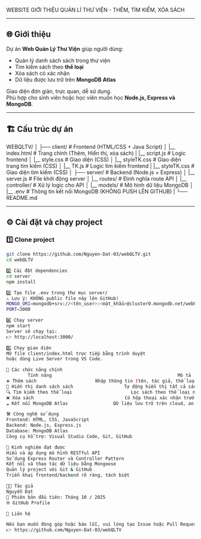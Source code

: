 WEBSITE GIỚI THIỆU QUẢN LÍ THƯ VIỆN - THÊM, TÌM KIẾM, XÓA SÁCH

---

## 🌐 Giới thiệu

Dự án **Web Quản Lý Thư Viện** giúp người dùng:
- Quản lý danh sách sách trong thư viện
- Tìm kiếm sách theo **thể loại**
- Xóa sách có xác nhận  
- Dữ liệu được lưu trữ trên **MongoDB Atlas**

Giao diện đơn giản, trực quan, dễ sử dụng.  
Phù hợp cho sinh viên hoặc học viên muốn học **Node.js, Express và MongoDB**.

---

## 🏗️ Cấu trúc dự án
WEBQLTV/
│
├── client/ # Frontend (HTML/CSS + Java Script)
│ |__ index.html # Trang chính (Thêm, Hiển thị, xóa sách)
| |__ script.js # Logic frontend
│ |__ style.css # Giao diện (CSS)
│ |__ styleTK.css # Giao diện trang tìm kiếm (CSS)
│ |__ TK.js # Logic tìm kiếm frontend
| |__ styleTK.css # Giao diện tìm kiếm (CSS)
│
├── server/ # Backend (Node.js + Express)
│ |__ server.js # File khởi động server
│ |__ routes/ # Định nghĩa route API
│ |__ controller/ # Xử lý logic cho API
│ |__ models/ # Mô hình dữ liệu MongoDB
│ |__ .env # Thông tin kết nối MongoDB (KHÔNG PUSH LÊN GITHUB)
|
└── README.md

---

## ⚙️ Cài đặt và chạy project

### 1️⃣ Clone project
```bash
git clone https://github.com/Nguyen-Dat-03/webQLTV.git
cd webQLTV

2️⃣ Cài đặt dependencies
cd server
npm install

3️⃣ Tạo file .env trong thư mục server/
⚠️ Lưu ý: KHÔNG public file này lên GitHub!
MONGO_URI=mongodb+srv://<tên_user>:<mật_khẩu>@cluster0.mongodb.net/webQLTV
PORT=3000

4️⃣ Chạy server
npm start
Server sẽ chạy tại:
👉 http://localhost:3000/

5️⃣ Chạy giao diện
Mở file client/index.html trực tiếp bằng trình duyệt
hoặc dùng Live Server trong VS Code.

🧩 Các chức năng chính
        Tính năng	                                            Mô tả
➕ Thêm sách	                     Nhập thông tin (tên, tác giả, thể loại) và lưu vào MongoDB
📜 Hiển thị danh sách sách	                Tự động hiển thị tất cả sách đã thêm
🔍 Tìm kiếm theo thể loại	                  Lọc sách theo thể loại nhập vào
❌ Xóa sách	                                Có hộp thoại xác nhận trước khi xóa
☁️ Kết nối MongoDB Atlas	             Dữ liệu lưu trữ trên cloud, an toàn và nhanh

🛠️ Công nghệ sử dụng
Frontend: HTML, CSS, JavaScript
Backend: Node.js, Express.js
Database: MongoDB Atlas
Công cụ hỗ trợ: Visual Studio Code, Git, GitHub

🧠 Kinh nghiệm đạt được
Hiểu và áp dụng mô hình RESTful API
Sử dụng Express Router và Controller Pattern
Kết nối và thao tác dữ liệu bằng Mongoose
Quản lý project với Git & GitHub
Triển khai frontend/backend rõ ràng, tách biệt

🧑‍💻 Tác giả
Nguyễn Đạt
📅 Phiên bản đầu tiên: Tháng 10 / 2025
🌐 GitHub Profile

💬 Liên hệ

Nếu bạn muốn đóng góp hoặc báo lỗi, vui lòng tạo Issue hoặc Pull Request tại:
👉 https://github.com/Nguyen-Dat-03/webQLTV